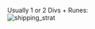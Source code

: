 Usually 1 or 2 Divs + Runes:<br />
![shipping_strat](https://github.com/user-attachments/assets/e8a569d6-5bf6-4c99-a314-c5004a0c805c)
